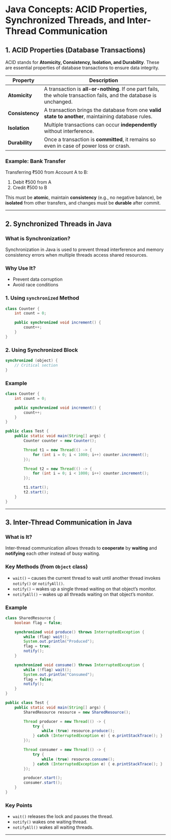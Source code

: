
# Java Concepts: ACID Properties, Synchronized Threads, and Inter-Thread Communication

## 1. ACID Properties (Database Transactions)

ACID stands for **Atomicity, Consistency, Isolation, and Durability**. These are essential properties of database transactions to ensure data integrity.

| Property     | Description |
|--------------|-------------|
| **Atomicity** | A transaction is **all-or-nothing**. If one part fails, the whole transaction fails, and the database is unchanged. |
| **Consistency** | A transaction brings the database from one **valid state to another**, maintaining database rules. |
| **Isolation** | Multiple transactions can occur **independently** without interference. |
| **Durability** | Once a transaction is **committed**, it remains so even in case of power loss or crash. |

### Example: Bank Transfer

Transferring ₹500 from Account A to B:
1. Debit ₹500 from A
2. Credit ₹500 to B

This must be **atomic**, maintain **consistency** (e.g., no negative balance), be **isolated** from other transfers, and changes must be **durable** after commit.

---

## 2. Synchronized Threads in Java

### What is Synchronization?

Synchronization in Java is used to prevent thread interference and memory consistency errors when multiple threads access shared resources.

### Why Use It?

- Prevent data corruption
- Avoid race conditions

### 1. Using `synchronized` Method

```java
class Counter {
    int count = 0;

    public synchronized void increment() {
        count++;
    }
}
```

### 2. Using Synchronized Block

```java
synchronized (object) {
    // Critical section
}
```

### Example

```java
class Counter {
    int count = 0;

    public synchronized void increment() {
        count++;
    }
}

public class Test {
    public static void main(String[] args) {
        Counter counter = new Counter();

        Thread t1 = new Thread(() -> {
            for (int i = 0; i < 1000; i++) counter.increment();
        });

        Thread t2 = new Thread(() -> {
            for (int i = 0; i < 1000; i++) counter.increment();
        });

        t1.start();
        t2.start();
    }
}
```

---

## 3. Inter-Thread Communication in Java

### What is It?

Inter-thread communication allows threads to **cooperate** by **waiting** and **notifying** each other instead of busy waiting.

### Key Methods (from `Object` class)

- `wait()` – causes the current thread to wait until another thread invokes `notify()` or `notifyAll()`.
- `notify()` – wakes up a single thread waiting on that object’s monitor.
- `notifyAll()` – wakes up all threads waiting on that object’s monitor.

### Example

```java
class SharedResource {
    boolean flag = false;

    synchronized void produce() throws InterruptedException {
        while (flag) wait();
        System.out.println("Produced");
        flag = true;
        notify();
    }

    synchronized void consume() throws InterruptedException {
        while (!flag) wait();
        System.out.println("Consumed");
        flag = false;
        notify();
    }
}

public class Test {
    public static void main(String[] args) {
        SharedResource resource = new SharedResource();

        Thread producer = new Thread(() -> {
            try {
                while (true) resource.produce();
            } catch (InterruptedException e) { e.printStackTrace(); }
        });

        Thread consumer = new Thread(() -> {
            try {
                while (true) resource.consume();
            } catch (InterruptedException e) { e.printStackTrace(); }
        });

        producer.start();
        consumer.start();
    }
}
```

### Key Points

- `wait()` releases the lock and pauses the thread.
- `notify()` wakes one waiting thread.
- `notifyAll()` wakes all waiting threads.

---

